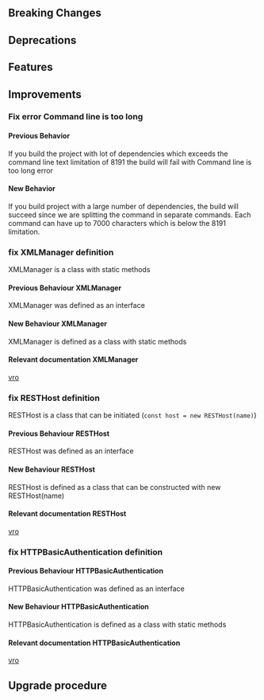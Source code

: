 ## Breaking Changes

## Deprecations

## Features

## Improvements

### Fix error Command line is too long

#### Previous Behavior

If you build the project with lot of dependencies which exceeds the command line text limitation of 8191 the build will fail with Command line is too long error

#### New Behavior

If you build project with a large number of dependencies, the build will succeed since we are splitting the command in separate commands. Each command can have up to 7000 characters which is below the 8191 limitation.

### fix XMLManager definition

XMLManager is a class with static methods

#### Previous Behaviour XMLManager

XMLManager was defined as an interface

#### New Behaviour XMLManager

XMLManager is defined as a class with static methods

#### Relevant documentation XMLManager

[vro](https://vro/orchestration-ui/#/explorer?section=p&type=o&name=XMLManager&plugin=XML)

### fix RESTHost definition

RESTHost is a class that can be initiated (`const host = new RESTHost(name)`)

#### Previous Behaviour RESTHost

RESTHost was defined as an interface

#### New Behaviour RESTHost

RESTHost is defined as a class that can be constructed with new RESTHost(name)

#### Relevant documentation RESTHost

[vro](https://vro/orchestration-ui/#/explorer?section=p&type=o&name=RESTHost&plugin=REST)

### fix HTTPBasicAuthentication definition

#### Previous Behaviour HTTPBasicAuthentication

HTTPBasicAuthentication was defined as an interface

#### New Behaviour HTTPBasicAuthentication

HTTPBasicAuthentication is defined as a class with static methods

#### Relevant documentation HTTPBasicAuthentication

[vro](https://vro/orchestration-ui/#/explorer?section=p&type=o&name=HTTPBasicAuthentication&plugin=REST)

## Upgrade procedure
